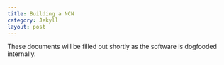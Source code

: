 ```yaml
---
title: Building a NCN
category: Jekyll
layout: post
---
```


These documents will be filled out shortly as the software is dogfooded internally.